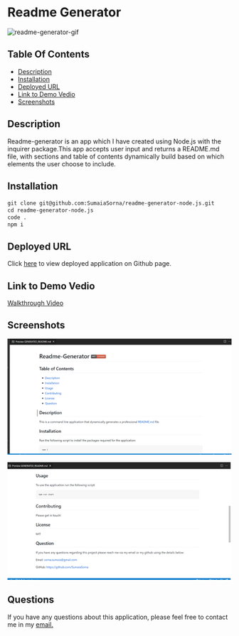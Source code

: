 # Readme Generator

![readme-generator-gif](./assets/gif/readme-generator-GIF.gif)

## Table Of Contents

- [Description](#description)
- [Installation](#installation)
- [Deployed URL](#deployed-url)
- [Link to Demo Vedio](#link-to-demo-vedio)
- [Screenshots](#screenshots)

## Description

Readme-generator is an app which I have created using Node.js with the inquirer package.This app accepts user input and returns a README.md file, with sections and table of contents dynamically build based on which elements the user choose to include.

## Installation

```
git clone git@github.com:SumaiaSorna/readme-generator-node.js.git
cd readme-generator-node.js
code .
npm i
```

## Deployed URL

Click [here](https://sumaiasorna.github.io/readme-generator-node.js/) to view deployed application on Github page.

## Link to Demo Vedio

<a href="https://drive.google.com/drive/u/0/folders/1Btrfw7xS7A-m06o9i2nxBnDqUijh5KD3">Walkthrough Video</a>

## Screenshots

![screenshots of readme-generator](./assets/images/readme-generator1.png)

![screenshots of readme-generator](./assets/images/readme-generator2.png)

## Questions

If you have any questions about this application, please feel free to contact me in my <a href="mailto:sorna.sumaia@gmail.com">email.</a>
